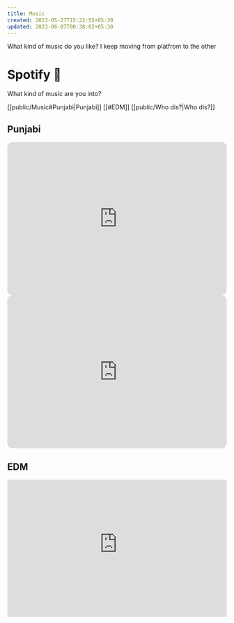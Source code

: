 ```yaml
---
title: Music
created: 2023-05-27T15:22:55+05:30
updated: 2023-06-07T00:38:02+05:30
---
```



What kind of music do you like? I keep moving from platfrom to the other



# Spotify 🎸
What kind of music are you into?

[[public/Music#Punjabi|Punjabi]]
[[#EDM]]
[[public/Who dis?|Who dis?]]

## Punjabi



<iframe style="border-radius:12px" src="https://open.spotify.com/embed/playlist/3B9ATjy2oQQsNdcyDR59UY?utm_source=generator" width="100%" height="352" frameBorder="0" allowfullscreen="" allow="autoplay; clipboard-write; encrypted-media; fullscreen; picture-in-picture" loading="lazy"></iframe>

<iframe style="border-radius:12px" src="https://open.spotify.com/embed/playlist/75eHbqU0elHmsnuvVi9KJs?utm_source=generator" width="100%" height="352" frameBorder="0" allowfullscreen="" allow="autoplay; clipboard-write; encrypted-media; fullscreen; picture-in-picture" loading="lazy"></iframe>

## EDM

<iframe width="100%" height="315" src="https://www.youtube-nocookie.com/embed/videoseries?list=PLmP5iIyVnKPSETTKWExfkdFl7Idjtuj_v" title="YouTube video player" frameborder="0" allow="accelerometer; autoplay; clipboard-write; encrypted-media; gyroscope; picture-in-picture; web-share" allowfullscreen></iframe>

